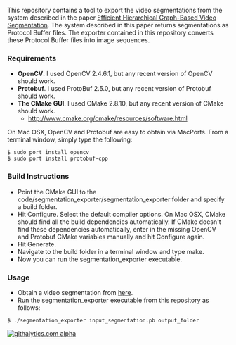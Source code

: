 This repository contains a tool to export the video segmentations from the system described in the paper <a href='http://www.cc.gatech.edu/cpl/projects/videosegmentation/'>Efficient Hierarchical Graph-Based Video Segmentation</a>. The system described in this paper returns segmentations as Protocol Buffer files. The exporter contained in this repository converts these Protocol Buffer files into image sequences.

### Requirements

* __OpenCV__. I used OpenCV 2.4.6.1, but any recent version of OpenCV should work.
* __Protobuf__. I used ProtoBuf 2.5.0, but any recent version of Protobuf should work.
* __The CMake GUI__. I used CMake 2.8.10, but any recent version of CMake should work.
  * http://www.cmake.org/cmake/resources/software.html

On Mac OSX, OpenCV and Protobuf are easy to obtain via MacPorts. From a terminal window, simply type the following:

```
$ sudo port install opencv
$ sudo port install protobuf-cpp
```

### Build Instructions

* Point the CMake GUI to the code/segmentation_exporter/segmentation_exporter folder and specify a build folder.
* Hit Configure. Select the default compiler options. On Mac OSX, CMake should find all the build dependencies automatically. If CMake doesn't find these dependencies automatically, enter in the missing OpenCV and Protobuf CMake variables manually and hit Configure again.
* Hit Generate.
* Navigate to the build folder in a terminal window and type make.
* Now you can run the segmentation_exporter executable.

### Usage

* Obtain a video segmentation from <a href='http://neumann.cc.gt.atl.ga.us/segmentation/'>here</a>.
* Run the segmentation_exporter executable from this repository as follows:

```
$ ./segmentation_exporter input_segmentation.pb output_folder
```

[![githalytics.com alpha](https://cruel-carlota.pagodabox.com/21caf0bf34821053ed531568fb89fc0f "githalytics.com")](http://githalytics.com/mroberts3000/EfficientHierarchicalGraphBasedVideoSegmentationExporter)
